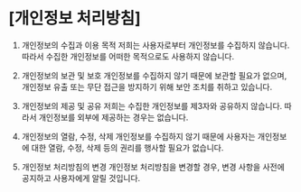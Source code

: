 # [개인정보 처리방침]

1. 개인정보의 수집과 이용 목적
   저희는 사용자로부터 개인정보를 수집하지 않습니다. 따라서 수집한 개인정보를 어떠한 목적으로도 사용하지 않습니다.

2. 개인정보의 보관 및 보호
   개인정보를 수집하지 않기 때문에 보관할 필요가 없으며, 개인정보 유출 또는 무단 접근을 방지하기 위해 보안 조치를 취하고 있습니다.

3. 개인정보의 제공 및 공유
   저희는 수집한 개인정보를 제3자와 공유하지 않습니다. 따라서 개인정보를 외부에 제공하는 경우는 없습니다.

4. 개인정보의 열람, 수정, 삭제
   개인정보를 수집하지 않기 때문에 사용자는 개인정보에 대한 열람, 수정, 삭제 등의 권리를 행사할 필요가 없습니다.

5. 개인정보 처리방침의 변경
   개인정보 처리방침을 변경할 경우, 변경 사항을 사전에 공지하고 사용자에게 알릴 것입니다.
